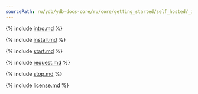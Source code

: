 ```yaml
---
sourcePath: ru/ydb/ydb-docs-core/ru/core/getting_started/self_hosted/_includes/ydb_docker.md
---
```


{% include [intro.md](ydb_docker/01_intro.md) %}

{% include [install.md](ydb_docker/02_install.md) %}

{% include [start.md](ydb_docker/03_start.md) %}

{% include [request.md](ydb_docker/04_request.md) %}

{% include [stop.md](ydb_docker/05_stop.md) %}

{% include [license.md](ydb_docker/06_license.md) %}

